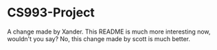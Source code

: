 # CS993-Project
A change made by Xander. This README is much more interesting now, wouldn't you say?
No, this change made by scott is much better.
